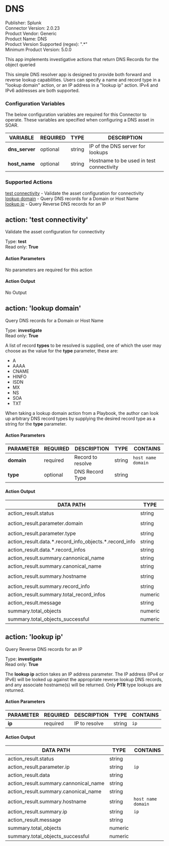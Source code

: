 [comment]: # "Auto-generated SOAR connector documentation"
# DNS

Publisher: Splunk  
Connector Version: 2\.0\.23  
Product Vendor: Generic  
Product Name: DNS  
Product Version Supported (regex): "\.\*"  
Minimum Product Version: 5\.0\.0  

This app implements investigative actions that return DNS Records for the object queried

[comment]: # " File: readme.md"
[comment]: # "  Copyright (c) 2016-2022 Splunk Inc."
[comment]: # ""
[comment]: # "Licensed under the Apache License, Version 2.0 (the 'License');"
[comment]: # "you may not use this file except in compliance with the License."
[comment]: # "You may obtain a copy of the License at"
[comment]: # ""
[comment]: # "    http://www.apache.org/licenses/LICENSE-2.0"
[comment]: # ""
[comment]: # "Unless required by applicable law or agreed to in writing, software distributed under"
[comment]: # "the License is distributed on an 'AS IS' BASIS, WITHOUT WARRANTIES OR CONDITIONS OF ANY KIND,"
[comment]: # "either express or implied. See the License for the specific language governing permissions"
[comment]: # "and limitations under the License."
[comment]: # ""
This simple DNS resolver app is designed to provide both forward and reverse lookup capabilities.
Users can specify a name and record type in a "lookup domain" action, or an IP address in a "lookup
ip" action. IPv4 and IPv6 addresses are both supported.


### Configuration Variables
The below configuration variables are required for this Connector to operate.  These variables are specified when configuring a DNS asset in SOAR.

VARIABLE | REQUIRED | TYPE | DESCRIPTION
-------- | -------- | ---- | -----------
**dns\_server** |  optional  | string | IP of the DNS server for lookups
**host\_name** |  optional  | string | Hostname to be used in test connectivity

### Supported Actions  
[test connectivity](#action-test-connectivity) - Validate the asset configuration for connectivity  
[lookup domain](#action-lookup-domain) - Query DNS records for a Domain or Host Name  
[lookup ip](#action-lookup-ip) - Query Reverse DNS records for an IP  

## action: 'test connectivity'
Validate the asset configuration for connectivity

Type: **test**  
Read only: **True**

#### Action Parameters
No parameters are required for this action

#### Action Output
No Output  

## action: 'lookup domain'
Query DNS records for a Domain or Host Name

Type: **investigate**  
Read only: **True**

A list of record <b>types</b> to be resolved is supplied, one of which the user may choose as the value for the <b>type</b> parameter, these are\:<br><ul><li>A</li><li>AAAA</li><li>CNAME</li><li>HINFO</li><li>ISDN</li><li>MX</li><li>NS</li><li>SOA</li><li>TXT</li></ul>When taking a lookup domain action from a Playbook, the author can look up arbitrary DNS record types by supplying the desired record type as a string for the <b>type</b> parameter\.

#### Action Parameters
PARAMETER | REQUIRED | DESCRIPTION | TYPE | CONTAINS
--------- | -------- | ----------- | ---- | --------
**domain** |  required  | Record to resolve | string |  `host name`  `domain` 
**type** |  optional  | DNS Record Type | string | 

#### Action Output
DATA PATH | TYPE | CONTAINS
--------- | ---- | --------
action\_result\.status | string | 
action\_result\.parameter\.domain | string |  `host name`  `domain` 
action\_result\.parameter\.type | string | 
action\_result\.data\.\*\.record\_info\_objects\.\*\.record\_info | string |  `ip` 
action\_result\.data\.\*\.record\_infos | string |  `ip` 
action\_result\.summary\.cannonical\_name | string | 
action\_result\.summary\.canonical\_name | string | 
action\_result\.summary\.hostname | string |  `host name`  `domain` 
action\_result\.summary\.record\_info | string |  `ip` 
action\_result\.summary\.total\_record\_infos | numeric | 
action\_result\.message | string | 
summary\.total\_objects | numeric | 
summary\.total\_objects\_successful | numeric |   

## action: 'lookup ip'
Query Reverse DNS records for an IP

Type: **investigate**  
Read only: **True**

The <b>lookup ip</b> action takes an IP address parameter\. The IP address \(IPv4 or IPv6\) will be looked up against the appropriate reverse lookup DNS records, and any associate hostname\(s\) will be returned\. Only <b>PTR</b> type lookups are returned\.

#### Action Parameters
PARAMETER | REQUIRED | DESCRIPTION | TYPE | CONTAINS
--------- | -------- | ----------- | ---- | --------
**ip** |  required  | IP to resolve | string |  `ip` 

#### Action Output
DATA PATH | TYPE | CONTAINS
--------- | ---- | --------
action\_result\.status | string | 
action\_result\.parameter\.ip | string |  `ip` 
action\_result\.data | string | 
action\_result\.summary\.cannonical\_name | string | 
action\_result\.summary\.canonical\_name | string | 
action\_result\.summary\.hostname | string |  `host name`  `domain` 
action\_result\.summary\.ip | string |  `ip` 
action\_result\.message | string | 
summary\.total\_objects | numeric | 
summary\.total\_objects\_successful | numeric | 